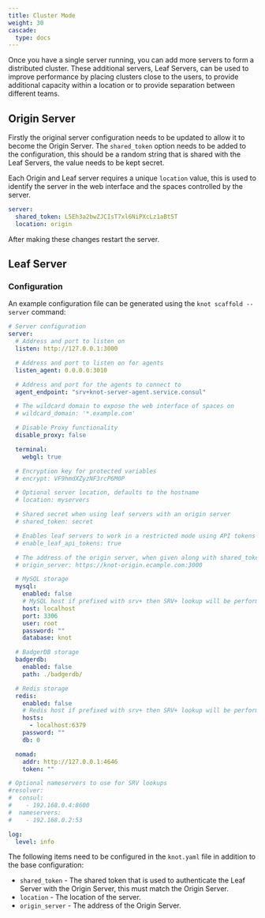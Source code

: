 ```yaml
---
title: Cluster Mode
weight: 30
cascade:
  type: docs
---
```


Once you have a single server running, you can add more servers to form a distributed cluster. These additional servers, Leaf Servers, can be used to improve performance by placing clusters close to the users, to provide additional capacity within a location or to provide separation between different teams.

## Origin Server

Firstly the original server configuration needs to be updated to allow it to become the Origin Server. The `shared_token` option needs to be added to the configuration, this should be a random string that is shared with the Leaf Servers, the value needs to be kept secret.

Each Origin and Leaf server requires a unique `location` value, this is used to identify the server in the web interface and the spaces controlled by the server.

```yaml {filename=knot.yaml}
server:
  shared_token: L5Eh3a2bwZJCIsT7xl6NiPXcLz1aBt5T
  location: origin
```

After making these changes restart the server.

## Leaf Server

### Configuration

An example configuration file can be generated using the `knot scaffold --server` command:

```yaml {filename=knot.yaml}
# Server configuration
server:
  # Address and port to listen on
  listen: http://127.0.0.1:3000

  # Address and port to listen on for agents
  listen_agent: 0.0.0.0:3010

  # Address and port for the agents to connect to
  agent_endpoint: "srv+knot-server-agent.service.consul"

  # The wildcard domain to expose the web interface of spaces on
  # wildcard_domain: '*.example.com'

  # Disable Proxy functionality
  disable_proxy: false

  terminal:
    webgl: true

  # Encryption key for protected variables
  # encrypt: VF9hmdXZyzNF3rcP6M0P

  # Optional server location, defaults to the hostname
  # location: myservers

  # Shared secret when using leaf servers with an origin server
  # shared_token: secret

  # Enables leaf servers to work in a restricted mode using API tokens
  # enable_leaf_api_tokens: true

  # The address of the origin server, when given along with shared_token the server will be configured as a leaf server
  # origin_server: https://knot-origin.ecample.com:3000

  # MySQL storage
  mysql:
    enabled: false
    # MySQL host if prefixed with srv+ then SRV+ lookup will be performed
    host: localhost
    port: 3306
    user: root
    password: ""
    database: knot

  # BadgerDB storage
  badgerdb:
    enabled: false
    path: ./badgerdb/

  # Redis storage
  redis:
    enabled: false
    # Redis host if prefixed with srv+ then SRV+ lookup will be performed
    hosts:
      - localhost:6379
    password: ""
    db: 0

  nomad:
    addr: http://127.0.0.1:4646
    token: ""

# Optional nameservers to use for SRV lookups
#resolver:
#  consul:
#    - 192.168.0.4:8600
#  nameservers:
#    - 192.168.0.2:53

log:
  level: info
```

The following items need to be configured in the `knot.yaml` file in addition to the base configuration:

- `shared_token` - The shared token that is used to authenticate the Leaf Server with the Origin Server, this must match the Origin Server.
- `location` - The location of the server.
- `origin_server` - The address of the Origin Server.

